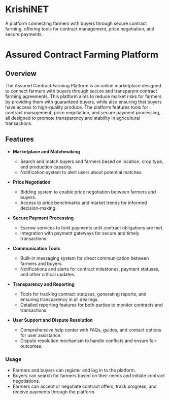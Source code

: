 
# KrishiNET

A platform connecting farmers with buyers through secure contract farming, offering tools for contract management, price negotiation, and secure payments.


# **Assured Contract Farming Platform**

## **Overview**

The Assured Contract Farming Platform is an online marketplace designed to connect farmers with buyers through secure and transparent contract farming agreements. This platform aims to reduce market risks for farmers by providing them with guaranteed buyers, while also ensuring that buyers have access to high-quality produce. The platform features tools for contract management, price negotiation, and secure payment processing, all designed to promote transparency and stability in agricultural transactions.

## **Features**

- **Marketplace and Matchmaking**
  - Search and match buyers and farmers based on location, crop type, and production capacity.
  - Notification system to alert users about potential matches.

- **Price Negotiation**
  - Bidding system to enable price negotiation between farmers and buyers.
  - Access to price benchmarks and market trends for informed decision-making.

- **Secure Payment Processing**
  - Escrow services to hold payments until contract obligations are met.
  - Integration with payment gateways for secure and timely transactions.

- **Communication Tools**
  - Built-in messaging system for direct communication between farmers and buyers.
  - Notifications and alerts for contract milestones, payment statuses, and other critical updates.

- **Transparency and Reporting**
  - Tools for tracking contract statuses, generating reports, and ensuring transparency in all dealings.
  - Detailed reporting features for both parties to monitor contracts and transactions.

- **User Support and Dispute Resolution**
  - Comprehensive help center with FAQs, guides, and contact options for user assistance.
  - Dispute resolution mechanism to handle conflicts and ensure fair outcomes.


### **Usage**

- Farmers and buyers can register and log in to the platform.
- Buyers can search for farmers based on their needs and initiate contract negotiations.
- Farmers can accept or negotiate contract offers, track progress, and receive payments through the platform.
